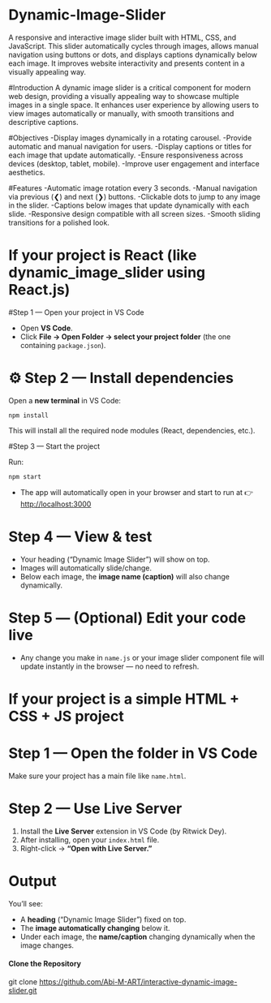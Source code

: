 # Dynamic-Image-Slider
A responsive and interactive image slider built with HTML, CSS, and JavaScript. This slider automatically cycles through images, allows manual navigation using buttons or dots, and displays captions dynamically below each image. It improves website interactivity and presents content in a visually appealing way.

#Introduction
    A dynamic image slider is a critical component for modern web design, providing a visually appealing way to showcase multiple images in a single space. It enhances user experience by allowing users to view images automatically or manually, with smooth transitions and descriptive captions.

#Objectives
-Display images dynamically in a rotating carousel.
-Provide automatic and manual navigation for users.
-Display captions or titles for each image that update automatically.
-Ensure responsiveness across devices (desktop, tablet, mobile).
-Improve user engagement and interface aesthetics.

#Features
-Automatic image rotation every 3 seconds.
-Manual navigation via previous (❮) and next (❯) buttons.
-Clickable dots to jump to any image in the slider.
-Captions below images that update dynamically with each slide.
-Responsive design compatible with all screen sizes.
-Smooth sliding transitions for a polished look.


# If your project is **React (like dynamic_image_slider using React.js)**

#Step 1 — Open your project in VS Code
* Open **VS Code**.
* Click **File → Open Folder → select your project folder** (the one containing `package.json`).

# ⚙️ Step 2 — Install dependencies

Open a **new terminal** in VS Code:
```
npm install
```
This will install all the required node modules (React, dependencies, etc.).

#Step 3 — Start the project

Run:
```
npm start
```
* The app will automatically open in your browser and start to run at
  👉 [http://localhost:3000](http://localhost:3000)

# Step 4 — View & test
* Your heading (“Dynamic Image Slider”) will show on top.
* Images will automatically slide/change.
* Below each image, the **image name (caption)** will also change dynamically.

# Step 5 — (Optional) Edit your code live
* Any change you make in `name.js` or your image slider component file will update instantly in the browser — no need to refresh.
  
# If your project is a **simple HTML + CSS + JS** project
# Step 1 — Open the folder in VS Code
Make sure your project has a main file like `name.html`.

# Step 2 — Use Live Server
1. Install the **Live Server** extension in VS Code (by Ritwick Dey).
2. After installing, open your `index.html` file.
3. Right-click → **“Open with Live Server.”**

# Output
You’ll see:
* A **heading** (“Dynamic Image Slider”) fixed on top.
* The **image automatically changing** below it.
* Under each image, the **name/caption** changing dynamically when the image changes.

#### Clone the Repository ###

git clone https://github.com/Abi-M-ART/interactive-dynamic-image-slider.git


